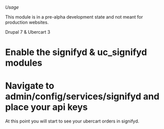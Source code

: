 *Usage*

This module is in a pre-alpha development state and not meant for production websites.

Drupal 7 & Ubercart 3

# Enable the signifyd & uc_signifyd modules
# Navigate to admin/config/services/signifyd and place your api keys

At this point you will start to see your ubercart orders in signifyd.
